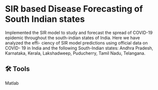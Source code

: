 # SIR based Disease Forecasting of South Indian states

Implemented the SIR model to study and forecast the spread of COVID-19 epidemic throughout the south-indian states of India. Here we have analyzed the effi- ciency of SIR model predictions using official data on COVID- 19 in India and the following South-Indian states: Andhra Pradesh, Karnataka, Kerala, Lakshadweep, Puducherry, Tamil Nadu, Telangana.

## 🛠 Tools
Matlab
